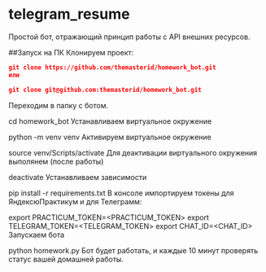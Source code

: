 # telegram_resume

Простой бот, отражающий принцип работы с API внешних ресурсов.


##Запуск на ПК
Клонируем проект:

```json
git clone https://github.com/themasterid/homework_bot.git
или

git clone git@github.com:themasterid/homework_bot.git
```

Переходим в папку с ботом.

cd homework_bot
Устанавливаем виртуальное окружение

python -m venv venv
Активируем виртуальное окружение

source venv/Scripts/activate
Для деактивации виртуального окружения выполянем (после работы)

deactivate
Устанавливаем зависимости

pip install -r requirements.txt
В консоле импортируем токены для ЯндексюПрактикум и для Телеграмм:

export PRACTICUM_TOKEN=<PRACTICUM_TOKEN>
export TELEGRAM_TOKEN=<TELEGRAM_TOKEN>
export CHAT_ID=<CHAT_ID>
Запускаем бота

python homework.py
Бот будет работать, и каждые 10 минут проверять статус вашей домашней работы.

